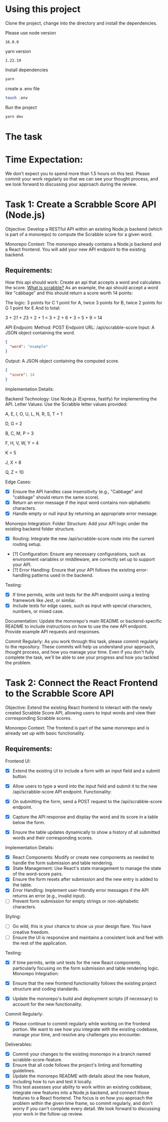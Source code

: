 # Using this project

Clone the project, change into the directory and install the dependencies.

Please use
node version
```
16.0.0
```
yarn version
```
1.22.19
```

Install dependencies 
```bash
yarn
```

create a .env file
```bash
touch .env
```

Run the project
```bash
yarn dev
```

# The task

# Time Expectation:
We don't expect you to spend more than 1.5 hours on this test. Please commit your work regularly so that we can see your thought process, and we look forward to discussing your approach during the review.

# Task 1: Create a Scrabble Score API (Node.js)
Objective:
Develop a RESTful API within an existing Node.js backend (which is part of a monorepo) to compute the Scrabble score for a given word.

Monorepo Context:
The monorepo already contains a Node.js backend and a React frontend.
You will add your new API endpoint to the existing backend.

## Requirements:
How this api should work:
Create an api that accepts a word and calculates the score. 
[What is scrabble?](https://en.wikipedia.org/wiki/Scrabble)
As an example, the api should accept a word like "cabbage" and this should return a score worth 14 points:

The logic:
3 points for C
1 point for A, twice
3 points for B, twice
2 points for G
1 point for E
And to total:

3 + 2*1 + 2*3 + 2 + 1
= 3 + 2 + 6 + 3
= 5 + 9
= 14

API Endpoint:
Method: POST
Endpoint URL: /api/scrabble-score
Input: A JSON object containing the word.

```json
{
  "word": "example"
}
```

Output: A JSON object containing the computed score.
```json
{
  "score": 14
}
```

Implementation Details:

Backend Technology: Use Node.js (Express, fastify) for implementing the API.
Letter Values: Use the Scrabble letter values provided:

A, E, I, O, U, L, N, R, S, T = 1 

D, G = 2 

B, C, M, P = 3 

F, H, V, W, Y = 4 

K = 5 

J, X = 8 

Q, Z = 10

Edge Cases:
- [x] Ensure the API handles case insensitivity (e.g., "Cabbage" and "cabbage" should return the same score).
- [x] Return an error message if the input word contains non-alphabetic characters.
- [x] Handle empty or null input by returning an appropriate error message.

Monorepo Integration:
Folder Structure: Add your API logic under the existing backend folder structure.
- [x] Routing: Integrate the new /api/scrabble-score route into the current routing setup.
- [?] Configuration: Ensure any necessary configurations, such as environment variables or middleware, are correctly set up to support your API.
- [?] Error Handling: Ensure that your API follows the existing error-handling patterns used in the backend.

Testing:
- [x] If time permits, write unit tests for the API endpoint using a testing framework like Jest, or similar.
- [x] Include tests for edge cases, such as input with special characters, numbers, or mixed case.

Documentation:
Update the monorepo's main README or backend-specific README to include instructions on how to use the new API endpoint.
Provide example API requests and responses.

Commit Regularly:
As you work through this task, please commit regularly to the repository. These commits will help us understand your approach, thought process, and how you manage your time. Even if you don't fully complete the task, we'll be able to see your progress and how you tackled the problem.

# Task 2: Connect the React Frontend to the Scrabble Score API
Objective:
Extend the existing React frontend to interact with the newly created Scrabble Score API, allowing users to input words and view their corresponding Scrabble scores.

Monorepo Context:
The frontend is part of the same monorepo and is already set up with basic functionality.


## Requirements:

Frontend UI:
- [x] Extend the existing UI to include a form with an input field and a submit button.
- [x] Allow users to type a word into the input field and submit it to the new /api/scrabble-score API endpoint.
Functionality:

- [x] On submitting the form, send a POST request to the /api/scrabble-score endpoint.
- [x] Capture the API response and display the word and its score in a table below the form.
- [x] Ensure the table updates dynamically to show a history of all submitted words and their corresponding scores.

Implementation Details:
- [x] React Components: Modify or create new components as needed to handle the form submission and table rendering.
- [x] State Management: Use React's state management to manage the state of the word-score pairs.
- [x] Ensure the form resets after submission and the new entry is added to the table.
- [x] Error Handling: Implement user-friendly error messages if the API returns an error (e.g., invalid input).
- [ ] Prevent form submission for empty strings or non-alphabetic characters.

Styling:
- [ ] Go wild, this is your chance to show us your design flare. You have creative freedom.
- [ ] Ensure the UI is responsive and maintains a consistent look and feel with the rest of the application.

Testing:
- [x] If time permits, write unit tests for the new React components, particularly focusing on the form submission and table rendering logic.
Monorepo Integration:

- [x] Ensure that the new frontend functionality follows the existing project structure and coding standards.
- [x] Update the monorepo's build and deployment scripts (if necessary) to account for the new functionality.

Commit Regularly:
- [x] Please continue to commit regularly while working on the frontend portion. We want to see how you integrate with the existing codebase, manage your time, and resolve any challenges you encounter.

Deliverables:
- [x] Commit your changes to the existing monorepo in a branch named scrabble-score-feature.
- [x] Ensure that all code follows the project's linting and formatting guidelines.
- [x] Update the monorepo README with details about the new feature, including how to run and test it locally.
- [x] This test assesses your ability to work within an existing codebase, integrate new features into a Node.js backend, and connect those features to a React frontend. The focus is on how you approach the problem within the given time frame, so commit regularly, and don't worry if you can't complete every detail. We look forward to discussing your work in the follow-up review.
